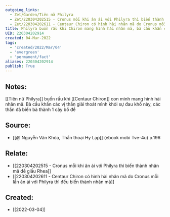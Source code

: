 ```yaml
---
outgoing_links:
  - Zet/Garden/Tiên nữ Philyra
  - Zet/220304202515 - Cronus mỗi khi ân ái với Philyra thì biến thành nhân mã để giấu Rhea
  - Zet/220304202611 - Centaur Chiron có hình hài nhân mã do Cronus mỗi lần ân ái với Philyra thì đều biến thành nhân mã
title: Philyra buồn rầu khi Chiron mang hình hài nhân mã, bà cầu khấn các vị thần biến mình thành 1 cây bồ đề
UID: 220304202914
created: 04-Mar-2022
tags:
  - 'created/2022/Mar/04'
  - 'evergreen'
  - 'permanent/fact'
aliases: 220304202914
publish: True
---
```

## Notes:
[[Tiên nữ Philyra]] buồn rầu khi [[Centaur Chiron]] con mình mang hình hài nhân mã. Bà cầu khấn các vị thần giải thoát mình khỏi sự đau khổ này, các thần đã biến bà thành 1 cây bồ đề

## Source:
- [[@ Nguyễn Văn Khỏa, Thần thoại Hy Lạp]] (ebook mobi Tve-4u) p.196

## Relate:
- [[220304202515 - Cronus mỗi khi ân ái với Philyra thì biến thành nhân mã để giấu Rhea]]
- [[220304202611 - Centaur Chiron có hình hài nhân mã do Cronus mỗi lần ân ái với Philyra thì đều biến thành nhân mã]]

## Created:
- [[2022-03-04]]
